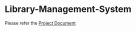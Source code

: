 # Library-Management-System

Please refer the [Project Document](https://github.com/sushant-sinha/Library-Management-System/blob/main/19BIT0421%20ITE1008%20OSP%20REVIEW.pdf)
